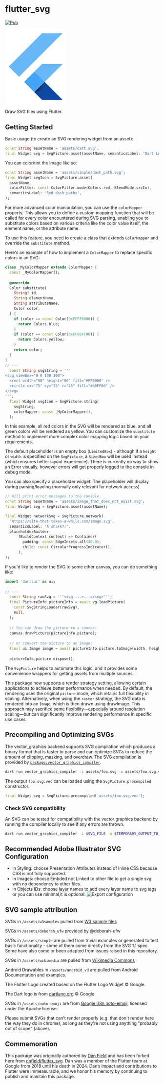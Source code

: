 # flutter_svg

[![Pub](https://img.shields.io/pub/v/flutter_svg.svg)](https://pub.dartlang.org/packages/flutter_svg)

<!-- markdownlint-disable MD033 -->
<img src="https://raw.githubusercontent.com/dnfield/flutter_svg/7d374d7107561cbd906d7c0ca26fef02cc01e7c8/example/assets/flutter_logo.svg?sanitize=true" width="200px" alt="Flutter Logo which can be rendered by this package!">
<!-- markdownlint-enable MD033 -->

Draw SVG files using Flutter.

## Getting Started

Basic usage (to create an SVG rendering widget from an asset):

<?code-excerpt "example/lib/readme_excerpts.dart (SimpleAsset)"?>
```dart
const String assetName = 'assets/dart.svg';
final Widget svg = SvgPicture.asset(assetName, semanticsLabel: 'Dart Logo');
```

You can color/tint the image like so:

<?code-excerpt "example/lib/readme_excerpts.dart (ColorizedAsset)"?>
```dart
const String assetName = 'assets/simple/dash_path.svg';
final Widget svgIcon = SvgPicture.asset(
  assetName,
  colorFilter: const ColorFilter.mode(Colors.red, BlendMode.srcIn),
  semanticsLabel: 'Red dash paths',
);
```

For more advanced color manipulation, you can use the `colorMapper` property.
This allows you to define a custom mapping function that will be called for
every color encountered during SVG parsing, enabling you to substitute colors
based on various criteria like the color value itself, the element name, or the
attribute name.

To use this feature, you need to create a class that extends `ColorMapper` and
override the `substitute` method.

Here's an example of how to implement a `ColorMapper` to replace specific colors in an SVG:

<?code-excerpt "example/lib/readme_excerpts.dart (ColorMapper)"?>
```dart
class _MyColorMapper extends ColorMapper {
  const _MyColorMapper();

  @override
  Color substitute(
    String? id,
    String elementName,
    String attributeName,
    Color color,
  ) {
    if (color == const Color(0xFFFF0000)) {
      return Colors.blue;
    }
    if (color == const Color(0xFF00FF00)) {
      return Colors.yellow;
    }
    return color;
  }
}
// ···
  const String svgString = '''
<svg viewBox="0 0 100 100">
  <rect width="50" height="50" fill="#FF0000" />
  <circle cx="75" cy="75" r="25" fill="#00FF00" />
</svg>
''';
  final Widget svgIcon = SvgPicture.string(
    svgString,
    colorMapper: const _MyColorMapper(),
  );
```

In this example, all red colors in the SVG will be rendered as blue, and all green colors will be rendered as yellow. You can customize the `substitute` method to implement more complex color mapping logic based on your requirements.

The default placeholder is an empty box (`LimitedBox`) - although if a `height`
or `width` is specified on the `SvgPicture`, a `SizedBox` will be used instead
(which ensures better layout experience). There is currently no way to show an
Error visually, however errors will get properly logged to the console in debug
mode.

You can also specify a placeholder widget. The placeholder will display during
parsing/loading (normally only relevant for network access).

<?code-excerpt "example/lib/readme_excerpts.dart (MissingAsset)"?>
```dart
// Will print error messages to the console.
const String assetName = 'assets/image_that_does_not_exist.svg';
final Widget svg = SvgPicture.asset(assetName);
```

<?code-excerpt "example/lib/readme_excerpts.dart (AssetWithPlaceholder)"?>
```dart
final Widget networkSvg = SvgPicture.network(
  'https://site-that-takes-a-while.com/image.svg',
  semanticsLabel: 'A shark?!',
  placeholderBuilder:
      (BuildContext context) => Container(
        padding: const EdgeInsets.all(30.0),
        child: const CircularProgressIndicator(),
      ),
);
```

If you'd like to render the SVG to some other canvas, you can do something like:

<?code-excerpt "example/lib/readme_excerpts.dart (OutputConversion)"?>
```dart
import 'dart:ui' as ui;

// ···
  const String rawSvg = '''<svg ...>...</svg>''';
  final PictureInfo pictureInfo = await vg.loadPicture(
    const SvgStringLoader(rawSvg),
    null,
  );

  // You can draw the picture to a canvas:
  canvas.drawPicture(pictureInfo.picture);

  // Or convert the picture to an image:
  final ui.Image image = await pictureInfo.picture.toImage(width, height);

  pictureInfo.picture.dispose();
```

The `SvgPicture` helps to automate this logic, and it provides some convenience
wrappers for getting assets from multiple sources.

This package now supports a render strategy setting, allowing certain
applications to achieve better performance when needed. By default, the
rendering uses the original `picture` mode, which retains full flexibility in
scaling. Alternatively, when using the `raster` strategy, the SVG data is
rendered into an `Image`, which is then drawn using drawImage. This approach may
sacrifice some flexibility—especially around resolution scaling—but can
significantly improve rendering performance in specific use cases.

## Precompiling and Optimizing SVGs

The vector_graphics backend supports SVG compilation which produces a binary
format that is faster to parse and can optimize SVGs to reduce the amount of
clipping, masking, and overdraw. The SVG compilation is provided by
[`package:vector_graphics_compiler`](https://pub.dev/packages/vector_graphics_compiler).

```sh
dart run vector_graphics_compiler -i assets/foo.svg -o assets/foo.svg.vec
```

The output `foo.svg.vec` can be loaded using the `SvgPicture.precompiled`
constructor.

<?code-excerpt "example/lib/readme_excerpts.dart (PrecompiledAsset)"?>
```dart
final Widget svg = SvgPicture.precompiled('assets/foo.svg.vec');
```

### Check SVG compatibility

An SVG can be tested for compatibility with the vector graphics backend by
running the compiler locally to see if any errors are thrown.

```sh
dart run vector_graphics_compiler -i $SVG_FILE -o $TEMPORARY_OUTPUT_TO_BE_DELETED --no-optimize-masks --no-optimize-clips --no-optimize-overdraw --no-tessellate
```

## Recommended Adobe Illustrator SVG Configuration
- In Styling: choose Presentation Attributes instead of Inline CSS because CSS is not fully supported.
- In Images: choose Embded not Linked to other file to get a single svg with no dependency to other files.
- In Objects IDs: choose layer names to add every layer name to svg tags or you can use minimal,it is optional.
![Export configuration](https://user-images.githubusercontent.com/2842459/62599914-91de9c00-b8fe-11e9-8fb7-4af57d5100f7.png)

## SVG sample attribution

SVGs in `/assets/w3samples` pulled from [W3 sample files](https://dev.w3.org/SVG/tools/svgweb/samples/svg-files/)

SVGs in `/assets/deborah_ufw` provided by @deborah-ufw

SVGs in `/assets/simple` are pulled from trivial examples or generated to test
basic functionality - some of them come directly from the SVG 1.1 spec. Some
have also come or been adapted from issues raised in this repository.

SVGs in `/assets/wikimedia` are pulled from [Wikimedia Commons](https://commons.wikimedia.org/wiki/Main_Page)

Android Drawables in `/assets/android_vd` are pulled from Android Documentation
and examples.

The Flutter Logo created based on the Flutter Logo Widget © Google.

The Dart logo is from
[dartlang.org](https://github.com/dart-lang/site-shared/blob/master/src/_assets/images/dart/logo%2Btext/horizontal/original.svg)
© Google

SVGs in `/assets/noto-emoji` are from [Google i18n noto-emoji](https://github.com/googlei18n/noto-emoji),
licensed under the Apache license.

Please submit SVGs that can't render properly (e.g. that don't render here the
way they do in chrome), as long as they're not using anything "probably out of
scope" (above).

## Commemoration

This package was originally authored by
[Dan Field](https://github.com/dnfield) and has been forked here
from [dnfield/flutter_svg](https://github.com/dnfield/flutter_svg).
Dan was a member of the Flutter team at Google from 2018 until his death
in 2024. Dan’s impact and contributions to Flutter were immeasurable, and we
honor his memory by continuing to publish and maintain this package.
